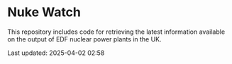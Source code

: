 # Nuke Watch

This repository includes code for retrieving the latest information available on the output of EDF nuclear power plants in the UK.

Last updated: 2025-04-02 02:58